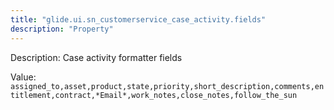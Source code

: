 ```yaml
---
title: "glide.ui.sn_customerservice_case_activity.fields"
description: "Property"
---
```


Description: Case activity formatter fields

Value: `assigned_to,asset,product,state,priority,short_description,comments,entitlement,contract,*Email*,work_notes,close_notes,follow_the_sun`